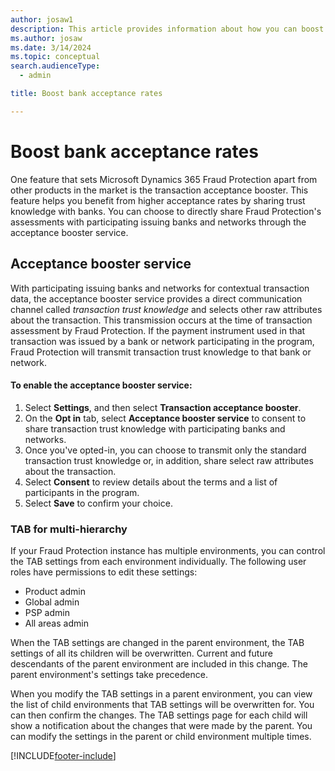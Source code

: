 ```yaml
---
author: josaw1
description: This article provides information about how you can boost bank acceptance rates.
ms.author: josaw
ms.date: 3/14/2024
ms.topic: conceptual
search.audienceType:
  - admin

title: Boost bank acceptance rates

---
```


# Boost bank acceptance rates

One feature that sets Microsoft Dynamics 365 Fraud Protection apart from other products in the market is the transaction acceptance booster. This feature helps you benefit from higher acceptance rates by sharing trust knowledge with banks. You can choose to directly share Fraud Protection's assessments with participating issuing banks and networks through the acceptance booster service. 

## Acceptance booster service

With participating issuing banks and networks for contextual transaction data, the acceptance booster service provides a direct communication channel called *transaction trust knowledge* and selects other raw attributes about the transaction. This transmission occurs at the time of transaction assessment by Fraud Protection. If the payment instrument used in that transaction was issued by a bank or network participating in the program, Fraud Protection will transmit transaction trust knowledge to that bank or network. 


#### To enable the acceptance booster service:

1. Select **Settings**, and then select **Transaction acceptance booster**. 
2. On the **Opt in** tab, select **Acceptance booster service** to consent to share transaction trust knowledge with participating banks and networks. 
3. Once you've opted-in, you can choose to transmit only the standard transaction trust knowledge or, in addition, share select raw attributes about the transaction. 
4. Select **Consent** to review details about the terms and a list of participants in the program. 
5. Select **Save** to confirm your choice.


### TAB for multi-hierarchy

If your Fraud Protection instance has multiple environments, you can control the TAB settings from each environment individually. The following user roles have permissions to edit these settings: 

- Product admin
- Global admin
- PSP admin
- All areas admin

When the TAB settings are changed in the parent environment, the TAB settings of all its children will be overwritten. Current and future descendants of the parent environment are included in this change. The parent environment's settings take precedence. 

When you modify the TAB settings in a parent environment, you can view the list of child environments that TAB settings will be overwritten for. You can then confirm the changes. The TAB settings page for each child will show a notification about the changes that were made by the parent. You can modify the settings in the parent or child environment multiple times. 

[!INCLUDE[footer-include](includes/footer-banner.md)]
